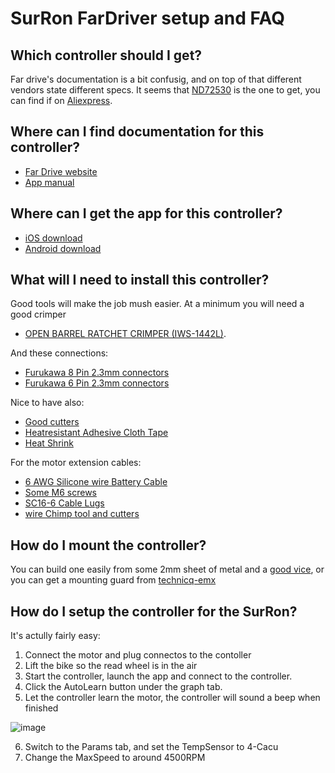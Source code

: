 # SurRon FarDriver setup and FAQ

## Which controller should I get?

Far drive's documentation is a bit confusig, and on top of that different vendors state different specs. It seems that [ND72530](https://s.click.aliexpress.com/e/_97nrcs) is the one to get, you can find if on [Aliexpress](https://s.click.aliexpress.com/e/_97nrcs).

## Where can I find documentation for this controller?

- [Far Drive website](https://www.far-driver.com/download/)
- [App manual]()

## Where can I get the app for this controller?
- [iOS download](https://apps.apple.com/us/app/fardriver/id1499769100)
- [Android download](https://drive.google.com/file/d/1dl7rBqASz91bTRgUrTtNscYR6JUXV27T/view?usp=sharing)

## What will I need to install this controller?
Good tools will make the job mush easier. At a minimum you will need a good crimper
- [OPEN BARREL RATCHET CRIMPER (IWS-1442L)](https://s.click.aliexpress.com/e/_AmLvCu).

And these connections:
- [Furukawa 8 Pin 2.3mm connectors](https://www.aliexpress.com/item/33038782678.html?spm=a2g0s.9042311.0.0.50944c4dtn0Ggs)
- [Furukawa 6 Pin 2.3mm connectors](https://www.aliexpress.com/item/4000421521663.html?spm=a2g0s.9042311.0.0.50944c4dtn0Ggs)

Nice to have also:
- [Good cutters](https://s.click.aliexpress.com/e/_9xa9Zi)
- [Heatresistant Adhesive Cloth Tape](https://s.click.aliexpress.com/e/_9vkR9a)
- [Heat Shrink](https://s.click.aliexpress.com/e/_AnMH4s)

For the motor extension cables:
- [6 AWG Silicone wire Battery Cable](https://s.click.aliexpress.com/e/_AMWQoM)
- [Some M6 screws](https://s.click.aliexpress.com/e/_9gplec)
- [SC16-6 Cable Lugs](https://s.click.aliexpress.com/e/_9g1DYs)
- [wire Chimp tool and cutters](https://s.click.aliexpress.com/e/_AUpyAu)

## How do I mount the controller?

You can build one easily from some 2mm sheet of metal and a [good vice](https://s.click.aliexpress.com/e/_ASB2cy), or you can get a mounting guard from [technicq-emx](https://technicq-emx.com/product/njfd-72530-controller-mounting-guard/)

## How do I setup the controller for the SurRon?

It's actully fairly easy:

1. Connect the motor and plug connectos to the contoller
2. Lift the bike so the read wheel is in the air
3. Start the controller, launch the app and connect to the controller. 
4. Click the AutoLearn button under the graph tab.
5. Let the controller learn the motor, the controller will sound a beep when finished

![image](https://user-images.githubusercontent.com/1913291/133976759-834536b5-fd22-4e7a-b1bf-bd8215088734.png)

6. Switch to the Params tab, and set the TempSensor to 4-Cacu
7. Change the MaxSpeed to around 4500RPM


